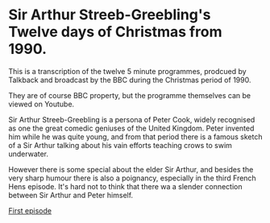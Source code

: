 # Sir Arthur Streeb-Greebling's Twelve days of Christmas from 1990.

This is a transcription of the twelve 5 minute programmes, prodcued by Talkback and broadcast by the BBC during the Christmas period of 1990.

They are of course BBC property, but the programme themselves can be viewed on Youtube.

Sir Arthur Streeb-Greebling is a persona of Peter Cook, widely recognised as one the great comedic geniuses of the 
United Kingdom. Peter invented him while he was quite young, and from that period there is a famous sketch of a
Sir Arthur talking about his vain efforts teaching crows to swim underwater.

However there is some special about the elder Sir Arthur, and besides the very sharp humour there is also a poignancy, especially in the third French Hens episode. It's hard not to think that there wa a slender
connection between Sir Arthur and Peter himself.

[First episode](https://github.com/rafalcode/streeb12days/blob/main/ep1_partridgepear.md)
